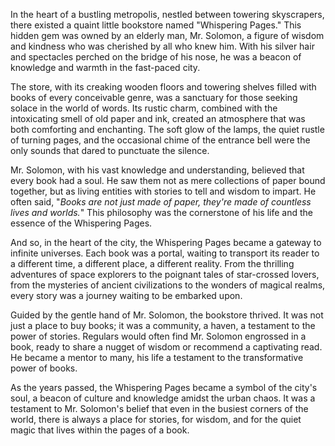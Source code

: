In the heart of a bustling metropolis, nestled between towering skyscrapers, there existed a quaint little bookstore named "Whispering Pages." This hidden gem was owned by an elderly man, Mr. Solomon, a figure of wisdom and kindness who was cherished by all who knew him. With his silver hair and spectacles perched on the bridge of his nose, he was a beacon of knowledge and warmth in the fast-paced city.

The store, with its creaking wooden floors and towering shelves filled with books of every conceivable genre, was a sanctuary for those seeking solace in the world of words. Its rustic charm, combined with the intoxicating smell of old paper and ink, created an atmosphere that was both comforting and enchanting. The soft glow of the lamps, the quiet rustle of turning pages, and the occasional chime of the entrance bell were the only sounds that dared to punctuate the silence.

Mr. Solomon, with his vast knowledge and understanding, believed that every book had a soul. He saw them not as mere collections of paper bound together, but as living entities with stories to tell and wisdom to impart. He often said, "*Books are not just made of paper, they're made of countless lives and worlds.*" This philosophy was the cornerstone of his life and the essence of the Whispering Pages.

And so, in the heart of the city, the Whispering Pages became a gateway to infinite universes. Each book was a portal, waiting to transport its reader to a different time, a different place, a different reality. From the thrilling adventures of space explorers to the poignant tales of star-crossed lovers, from the mysteries of ancient civilizations to the wonders of magical realms, every story was a journey waiting to be embarked upon.

Guided by the gentle hand of Mr. Solomon, the bookstore thrived. It was not just a place to buy books; it was a community, a haven, a testament to the power of stories. Regulars would often find Mr. Solomon engrossed in a book, ready to share a nugget of wisdom or recommend a captivating read. He became a mentor to many, his life a testament to the transformative power of books.

As the years passed, the Whispering Pages became a symbol of the city's soul, a beacon of culture and knowledge amidst the urban chaos. It was a testament to Mr. Solomon's belief that even in the busiest corners of the world, there is always a place for stories, for wisdom, and for the quiet magic that lives within the pages of a book.